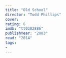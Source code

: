 ```yaml
---
title: "Old School"
director: "Todd Phillips"
cover: 
rating: 6
imdb: "tt0302886"
publishYear: "2003"
read: "2014"
tags:
- 
---
```

